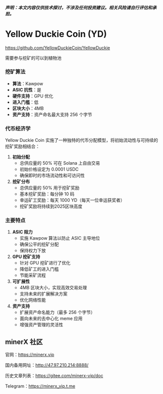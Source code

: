 

##### **声明**：本文内容仅供技术探讨，不涉及任何投资建议。相关风险请自行评估和承担。



# Yellow Duckie Coin (YD)

https://github.com/YellowDuckieCoin/YellowDuckie

需要参与挖矿的可以到植物池



### 挖矿算法



- **算法**：Kawpow
- **ASIC 抗性**：是
- **硬件支持**：GPU 优化
- **进入门槛**：低
- **区块大小**：4MB
- **资产支持**：资产命名最大支持 256 个字节



### 代币经济学

Yellow Duckie Coin 实施了一种独特的代币分配模型，将初始流动性与可持续的挖矿奖励相结合：

1. **初始分配**
   - 总供应量的 50% 可在 Solana 上自由交易
   - 初始价格设定为 0.0001 USDC
   - 确保即时的市场流动性和可访问性
2. **挖矿分布**
   - 总供应量的 50% 用于挖矿奖励
   - 基本挖矿奖励：每分钟 10 码
   - 幸运矿工奖励：每天 1000 YD（每天一位幸运获奖者）
   - 挖矿奖励将持续到2025区块高度



### 主要特点



1. **ASIC 阻力**
   - 实施 Kawpow 算法以防止 ASIC 主导地位
   - 确保公平的挖矿分配
   - 保持权力下放
2. **GPU 挖矿支持**
   - 针对 GPU 挖矿进行了优化
   - 降低矿工的进入门槛
   - 节能采矿流程
3. **可扩展性**
   - 4MB 区块大小，实现高效交易处理
   - 支持未来的扩展解决方案
   - 优化网络性能
4. **资产支持**
   - 扩展资产命名能力（最多 256 个字节）
   - 面向未来的去中心化 meme 应用
   - 增强资产管理的灵活性





## minerX 社区

官网：https://minerx.vip

国内备用网址：http://47.97.210.214:8888/

历史文章列表：https://gitee.com/minerx-vip/doc

Telegram：https://minerx_vip.t.me

